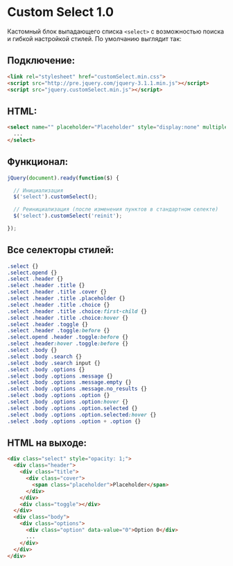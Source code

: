 # Custom Select 1.0

Кастомный блок выпадающего списка `<select>` с возможностью поиска и гибкой настройкой стилей. По умолчанию выглядит так:
<img src="http://clearex.ru/wp-content/uploads/2017/03/customselect.jpg" alt="">

## Подключение:

```html
<link rel="stylesheet" href="customSelect.min.css">
<script src="http://pre.jquery.com/jquery-3.1.1.min.js"></script>
<script src="jquery.customSelect.min.js"></script>
```

## HTML:

```html
<select name="" placeholder="Placeholder" style="display:none" multiple>
  ...
</select>
```

## Функционал:

```js
jQuery(document).ready(function($) {

  // Инициализация
  $('select').customSelect();

  // Реинициализация (после изменения пунктов в стандартном селекте)
  $('select').customSelect('reinit');

});
```

## Все селекторы стилей:

```css
.select {}
.select.opend {}
.select .header {}
.select .header .title {}
.select .header .title .cover {}
.select .header .title .placeholder {}
.select .header .title .choice {}
.select .header .title .choice:first-child {}
.select .header .title .choice:hover {}
.select .header .toggle {}
.select .header .toggle:before {}
.select.opend .header .toggle:before {}
.select .header:hover .toggle:before {}
.select .body {}
.select .body .search {}
.select .body .search input {}
.select .body .options {}
.select .body .options .message {}
.select .body .options .message.empty {}
.select .body .options .message.no_results {}
.select .body .options .option {}
.select .body .options .option:hover {}
.select .body .options .option.selected {}
.select .body .options .option.selected:hover {}
.select .body .options .option + .option {}
```

## HTML на выходе:

```html
<div class="select" style="opacity: 1;">
  <div class="header">
    <div class="title">
      <div class="cover">
        <span class="placeholder">Placeholder</span>
      </div>
    </div>
    <div class="toggle"></div>
  </div>
  <div class="body">
    <div class="options">
      <div class="option" data-value="0">Option 0</div>
      ...
    </div>
  </div>
</div>
```
